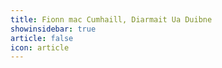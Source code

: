 ```yaml
---
title: Fionn mac Cumhaill, Diarmait Ua Duibne 
showinsidebar: true 
article: false 
icon: article 
---
```

